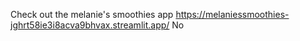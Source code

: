 Check out the melanie's smoothies app
https://melaniessmoothies-jghrt58ie3i8acva9bhvax.streamlit.app/
No

